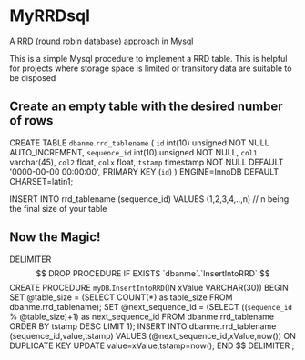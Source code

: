 # MyRRDsql
A RRD (round robin database) approach in Mysql

This is a simple Mysql procedure to implement a RRD table. This is helpful for projects where storage space is limited or transitory data are suitable to be disposed

## Create an empty table with the desired number of rows

CREATE TABLE  `dbanme`.`rrd_tablename` (
  `id` int(10) unsigned NOT NULL AUTO_INCREMENT,
  `sequence_id` int(10) unsigned NOT NULL,
  `col1` varchar(45),
  `col2` float, 
  `colx` float,
  `tstamp` timestamp NOT NULL DEFAULT '0000-00-00 00:00:00',
  PRIMARY KEY (`id`)
) ENGINE=InnoDB DEFAULT CHARSET=latin1;


INSERT INTO rrd_tablename (sequence_id) VALUES (1,2,3,4,..,n) // n being the final size of your table

## Now the Magic!

DELIMITER $$
DROP PROCEDURE IF EXISTS `dbanme`.`InsertIntoRRD` $$
CREATE PROCEDURE `myDB`.`InsertIntoRRD`(IN xValue VARCHAR(30))
BEGIN
	SET @table_size = (SELECT COUNT(*) as table_size FROM dbanme.rrd_tablename);
	SET @next_sequence_id = (SELECT ((`sequence_id` % @table_size)+1) as next_sequence_id
	  FROM dbanme.rrd_tablename
	  ORDER BY tstamp DESC LIMIT 1);
  INSERT INTO dbanme.rrd_tablename (sequence_id,value,tstamp) VALUES (@next_sequence_id,xValue,now())
  ON DUPLICATE KEY UPDATE value=xValue,tstamp=now();
END $$
DELIMITER ;

